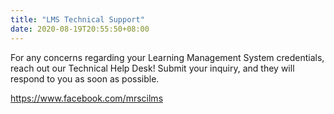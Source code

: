 ```yaml
---
title: "LMS Technical Support"
date: 2020-08-19T20:55:50+08:00
---
```

For any concerns regarding your Learning Management System credentials, reach out our Technical Help Desk! Submit your inquiry, and they will respond to you as soon as possible.

https://www.facebook.com/mrscilms